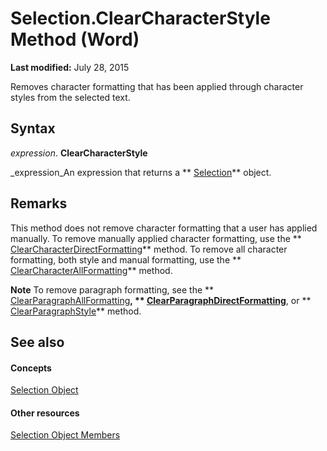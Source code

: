 
# Selection.ClearCharacterStyle Method (Word)

 **Last modified:** July 28, 2015

Removes character formatting that has been applied through character styles from the selected text.

## Syntax

 _expression_. **ClearCharacterStyle**

 _expression_An expression that returns a  ** [Selection](7b574a91-c33e-ecfd-6783-6b7528b2ed8f.md)** object.


## Remarks

This method does not remove character formatting that a user has applied manually. To remove manually applied character formatting, use the  ** [ClearCharacterDirectFormatting](d2138876-c832-2407-a53e-5bd4af2421b7.md)** method. To remove all character formatting, both style and manual formatting, use the ** [ClearCharacterAllFormatting](1d0dfb43-4855-1534-5ec2-475232a6a457.md)** method.


 **Note**  To remove paragraph formatting, see the  ** [ClearParagraphAllFormatting](b3a88322-933a-ff14-e788-e1934aba243d.md)**,  ** [ClearParagraphDirectFormatting](66df2319-f02e-7cd9-4cef-fda6468dcd67.md)**, or  ** [ClearParagraphStyle](cfbafeac-99e1-5fae-a9a0-8cf8836add94.md)** method.


## See also


#### Concepts


 [Selection Object](7b574a91-c33e-ecfd-6783-6b7528b2ed8f.md)
#### Other resources


 [Selection Object Members](71e67a43-d40a-ad9a-8ef2-c5c487733e0d.md)
